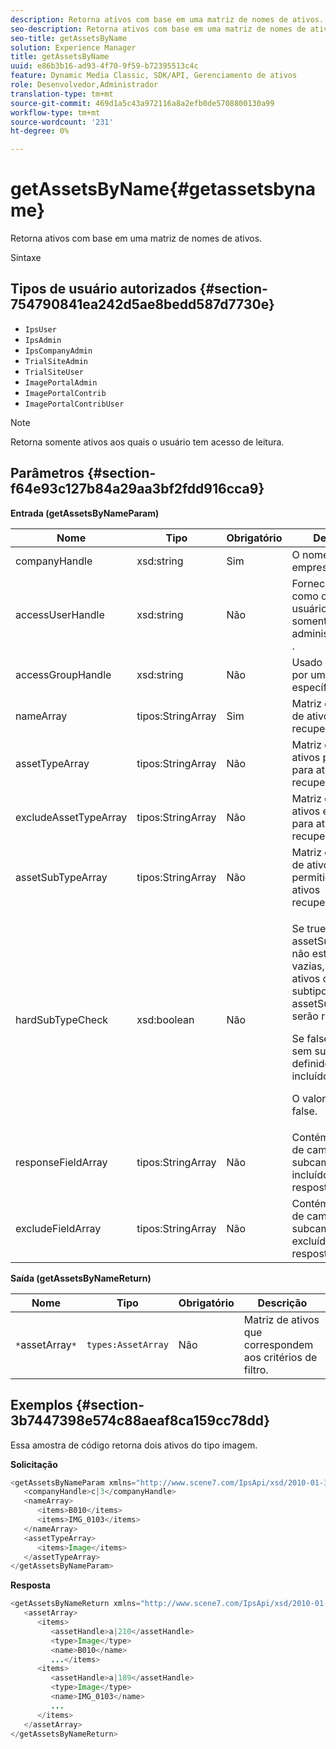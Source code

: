 ```yaml
---
description: Retorna ativos com base em uma matriz de nomes de ativos.
seo-description: Retorna ativos com base em uma matriz de nomes de ativos.
seo-title: getAssetsByName
solution: Experience Manager
title: getAssetsByName
uuid: e86b3b16-ad93-4f70-9f59-b72395513c4c
feature: Dynamic Media Classic, SDK/API, Gerenciamento de ativos
role: Desenvolvedor,Administrador
translation-type: tm+mt
source-git-commit: 469d1a5c43a972116a8a2efb0de5708800130a99
workflow-type: tm+mt
source-wordcount: '231'
ht-degree: 0%

---
```



# getAssetsByName{#getassetsbyname}

Retorna ativos com base em uma matriz de nomes de ativos.

Sintaxe

## Tipos de usuário autorizados {#section-754790841ea242d5ae8bedd587d7730e}

* `IpsUser`
* `IpsAdmin`
* `IpsCompanyAdmin`
* `TrialSiteAdmin`
* `TrialSiteUser`
* `ImagePortalAdmin`
* `ImagePortalContrib`
* `ImagePortalContribUser`

>[!NOTE]
>
>Retorna somente ativos aos quais o usuário tem acesso de leitura.

## Parâmetros {#section-f64e93c127b84a29aa3bf2fdd916cca9}

**Entrada (getAssetsByNameParam)**

<table id="table_CE7B503B0E074719A523B458DF3A7286"> 
 <thead> 
  <tr> 
   <th colname="col1" class="entry"> Nome </th> 
   <th colname="col2" class="entry"> Tipo </th> 
   <th colname="col3" class="entry"> Obrigatório </th> 
   <th colname="col4" class="entry"> Descrição </th> 
  </tr> 
 </thead>
 <tbody> 
  <tr> 
   <td colname="col1"> <span class="codeph"> <span class="varname"> companyHandle</span> </span> </td> 
   <td colname="col2"> <span class="codeph"> xsd:string</span> </td> 
   <td colname="col3"> Sim </td> 
   <td colname="col4"> O nome da empresa. </td> 
  </tr> 
  <tr> 
   <td colname="col1"> <span class="codeph"> <span class="varname"> accessUserHandle</span> </span> </td> 
   <td colname="col2"> <span class="codeph"> xsd:string</span> </td> 
   <td colname="col3"> Não </td> 
   <td colname="col4"> Fornece acesso como outro usuário. Disponível somente para administradores do . </td> 
  </tr> 
  <tr> 
   <td colname="col1"> <span class="codeph"> <span class="varname"> accessGroupHandle</span> </span> </td> 
   <td colname="col2"> <span class="codeph"> xsd:string</span> </td> 
   <td colname="col3"> Não </td> 
   <td colname="col4"> Usado para filtrar por um grupo específico. </td> 
  </tr> 
  <tr> 
   <td colname="col1"> <span class="codeph"> <span class="varname"> nameArray</span> </span> </td> 
   <td colname="col2"> <span class="codeph"> tipos:StringArray</span> </td> 
   <td colname="col3"> Sim </td> 
   <td colname="col4"> Matriz de nomes de ativos a serem recuperados. </td> 
  </tr> 
  <tr> 
   <td colname="col1"> <span class="codeph"> <span class="varname"> assetTypeArray</span> </span> </td> 
   <td colname="col2"> <span class="codeph"> tipos:StringArray</span> </td> 
   <td colname="col3"> Não </td> 
   <td colname="col4"> Matriz de tipos de ativos permitidos para ativos recuperados. </td> 
  </tr> 
  <tr> 
   <td colname="col1"> <span class="codeph"> <span class="varname"> excludeAssetTypeArray</span> </span> </td> 
   <td colname="col2"> <span class="codeph"> tipos:StringArray</span> </td> 
   <td colname="col3"> Não </td> 
   <td colname="col4"> Matriz de tipos de ativos excluídos para ativos recuperados. </td> 
  </tr> 
  <tr> 
   <td colname="col1"> <span class="codeph"> <span class="varname"> assetSubTypeArray</span> </span> </td> 
   <td colname="col2"> <span class="codeph"> tipos:StringArray</span> </td> 
   <td colname="col3"> Não </td> 
   <td colname="col4"> Matriz de subtipos de ativos permitidos para ativos recuperados. </td> 
  </tr> 
  <tr> 
   <td colname="col1"> <span class="codeph"> <span class="varname"> hardSubTypeCheck</span> </span> </td> 
   <td colname="col2"> <span class="codeph"> xsd:boolean</span> </td> 
   <td colname="col3"> Não </td> 
   <td colname="col4"> <p>Se <span class="codeph"> true</span> e <span class="codeph"> assetSubTypeArray</span> não estiverem vazias, somente os ativos cujos subtipos estão em <span class="codeph"> assetSubTypeArray</span> serão retornados. </p> <p>Se <span class="codeph"> false</span>, os ativos sem subtipo definido serão incluídos. </p> <p>O valor padrão é <span class="codeph"> false</span>. </p> </td> 
  </tr> 
  <tr> 
   <td colname="col1"> <span class="codeph"> <span class="varname"> responseFieldArray</span> </span> </td> 
   <td colname="col2"> <span class="codeph"> tipos:StringArray</span> </td> 
   <td colname="col3"> Não </td> 
   <td colname="col4"> Contém uma lista de campos e subcampos incluídos na resposta. </td> 
  </tr> 
  <tr> 
   <td colname="col1"> <span class="codeph"> <span class="varname"> excludeFieldArray</span> </span> </td> 
   <td colname="col2"> <span class="codeph"> tipos:StringArray</span> </td> 
   <td colname="col3"> Não </td> 
   <td colname="col4"> Contém uma lista de campos e subcampos excluídos da resposta. </td> 
  </tr> 
 </tbody> 
</table>

**Saída (getAssetsByNameReturn)**

| Nome | Tipo | Obrigatório | Descrição |
|---|---|---|---|
| `*`assetArray`*` | `types:AssetArray` | Não | Matriz de ativos que correspondem aos critérios de filtro. |

## Exemplos {#section-3b7447398e574c88aeaf8ca159cc78dd}

Essa amostra de código retorna dois ativos do tipo imagem.

**Solicitação**

```java
<getAssetsByNameParam xmlns="http://www.scene7.com/IpsApi/xsd/2010-01-31">
   <companyHandle>c|3</companyHandle>
   <nameArray>
      <items>B010</items>
      <items>IMG_0103</items>
   </nameArray>
   <assetTypeArray>
      <items>Image</items>
   </assetTypeArray>
</getAssetsByNameParam>
```

**Resposta**

```java
<getAssetsByNameReturn xmlns="http://www.scene7.com/IpsApi/xsd/2010-01-31">
   <assetArray>
      <items>
         <assetHandle>a|210</assetHandle>
         <type>Image</type>
         <name>B010</name>
         ...</items>
      <items>
         <assetHandle>a|189</assetHandle>
         <type>Image</type>
         <name>IMG_0103</name>
         ...
      </items>
   </assetArray>
</getAssetsByNameReturn>
```

